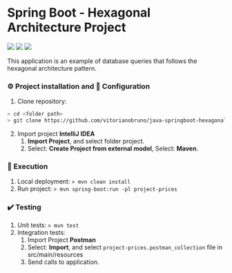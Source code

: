 # Spring Boot - Hexagonal Architecture Project

![](https://img.shields.io/badge/Spring-6DB33F?style=flat&logo=spring&logoColor=white)
![](https://img.shields.io/badge/Java-ED8B00?style=flat&logo=openjdk&logoColor=white)
![](https://img.shields.io/badge/Database-H2-blue.svg)

This application is an example of database queries that follows the hexagonal architecture pattern.


### :gear: Project installation and :wrench: Configuration
1. Clone repository:
```sh
> cd <folder path>
> git clone https://github.com/vitorianobruno/java-springboot-hexagonal-prices.git
```
2. Import project **IntelliJ IDEA**
    1. **Import Project**, and select folder project.
    1. Select: **Create Project from external model**, Select: **Maven**.

### :rocket: Execution
1. Local deployment: `> mvn clean install`
2. Run project: `> mvn spring-boot:run -pl project-prices`

### :heavy_check_mark: Testing
1. Unit tests: `> mvn test`
2. Integration tests: 
   1. Import Project **Postman** 
   1. Select: **Import**, and select `project-prices.postman_collection` file in src/main/resources
   2. Send calls to application.